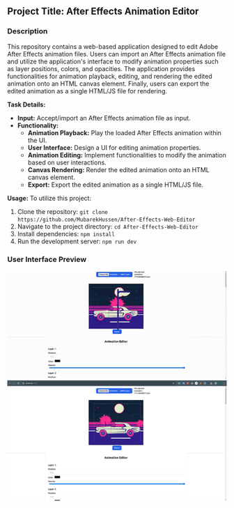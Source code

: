 ## Project Title: After Effects Animation Editor

### Description

This repository contains a web-based application designed to edit Adobe After Effects animation files. Users can import an After Effects animation file and utilize the application's interface to modify animation properties such as layer positions, colors, and opacities. The application provides functionalities for animation playback, editing, and rendering the edited animation onto an HTML canvas element. Finally, users can export the edited animation as a single HTML/JS file for rendering.

**Task Details:**

- **Input:** Accept/import an After Effects animation file as input.
- **Functionality:**
  - **Animation Playback:** Play the loaded After Effects animation within the UI.
  - **User Interface:** Design a UI for editing animation properties.
  - **Animation Editing:** Implement functionalities to modify the animation based on user interactions.
  - **Canvas Rendering:** Render the edited animation onto an HTML canvas element.
  - **Export:** Export the edited animation as a single HTML/JS file.

**Usage:**
To utilize this project:

1. Clone the repository: `git clone https://github.com/MubarekHussen/After-Effects-Web-Editor`
2. Navigate to the project directory: `cd After-Effects-Web-Editor`
3. Install dependencies: `npm install`
4. Run the development server: `npm run dev`

### User Interface Preview

![Animation Editor Interface](./Screen-record/screen-capture.gif)
![Animation Editor Interface](./Screen-record/Screenshot%20from%202024-03-25%2018-23-56.png)
